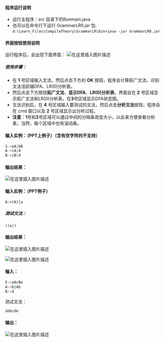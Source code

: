 #### 程序运行说明
- 运行主程序：src 目录下的Runmain.java
- 也可以在命令行下运行 GrammarLR0.jar 包. `d:\Learn_Files\CompileTheory\GrammarLR\bin>java -jar GrammarLR0.jar `

#### 界面按钮使用说明
运行程序后，会出现下面界面：
![在这里插入图片描述](https://img-blog.csdnimg.cn/20200401223203961.jpg)
##### 使用步骤：

 - 在 **1** 号区域输入文法，然后点击下方的 **OK** 按钮，程序会计算拓广文法、识别文法活前缀DFA、LR(0)分析表。
 - 然后点击下方按钮**拓广文法**、**显示DFA**、**LR(0)分析表**，界面会在 **2** 号区域显示拓广文法和LR(0)分析表，在**3**号区域显示DFA状态图。
 - 文法识别后，在 **4** 号区域输入要测试的文法，然后点击**分析文法**按钮，程序会在 cmd 窗口以及 **2** 号区域显示出分析过程。
 - **注意**：**1**号和**2**号区域可以通过中间的分隔条改变大小，以此来方便查看分析表，当然，每个区域中也有滚动条。
 

#### 输入实例：（PPT上例子）（含有空字符的不支持）
```c
S->aA|bB
A->cA|d
B->cB|d
```
#### 输出结果：
![在这里插入图片描述](https://img-blog.csdnimg.cn/20200414152419749.png)
#### 输入实例：（PPT例子）
`A->(A)|a`
##### 测试文法：
`((a))`

#### 输出结果：
![在这里插入图片描述](https://img-blog.csdnimg.cn/20200414152613978.png)

![在这里插入图片描述](https://img-blog.csdnimg.cn/20200414152714693.png)
#### 输入：

```bash
E->aAcBe
A->b|Ab
B->d
```
测试文法：

```bash
abbcde
```

#### 输出：
![在这里插入图片描述](https://img-blog.csdnimg.cn/20200414153025412.png)

